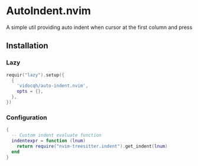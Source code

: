 # AutoIndent.nvim

A simple util providing auto indent when cursor at the first column and press <TAB>

## Installation

### Lazy

```lua
requir("lazy").setup({
  {
    'vidocqh/auto-indent.nvim',
    opts = {},
  },
})
```

### Configuration

```lua
{
  -- Custom indent evaluate function
  indentexpr = function (lnum)
    return require("nvim-treesitter.indent").get_indent(lnum)
  end
}
```

